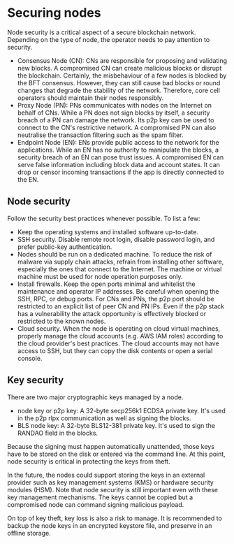 # Securing nodes

Node security is a critical aspect of a secure blockchain network. Depending on the type of node, the operator needs to pay attention to security.

- Consensus Node (CN): CNs are responsible for proposing and validating new blocks. A compromised CN can create malicious blocks or disrupt the blockchain. Certainly, the misbehaviour of a few nodes is blocked by the BFT consensus. However, they can still cause bad blocks or round changes that degrade the stability of the network. Therefore, core cell operators should maintain their nodes responsibly.
- Proxy Node (PN): PNs communicates with nodes on the Internet on behalf of CNs. While a PN does not sign blocks by itself, a security breach of a PN can damage the network. Its p2p key can be used to connect to the CN's restrictive network. A compromised PN can also neutralise the transaction filtering such as the spam filter.
- Endpoint Node (EN): ENs provide public access to the network for the applications. While an EN has no authority to manipulate the blocks, a security breach of an EN can pose trust issues. A compromised EN can serve false information including block data and account states. It can drop or censor incoming transactions if the app is directly connected to the EN.

## Node security

Follow the security best practices whenever possible. To list a few:

- Keep the operating systems and installed software up-to-date.
- SSH security. Disable remote root login, disable password login, and prefer public-key authentication.
- Nodes should be run on a dedicated machine. To reduce the risk of malware via supply chain attacks, refrain from installing other software, especially the ones that connect to the Internet. The machine or virtual machine must be used for node operation purposes only. 
- Install firewalls. Keep the open ports minimal and whitelist the maintenance and operator IP addresses. Be careful when opening the SSH, RPC, or debug ports. For CNs and PNs, the p2p port should be restricted to an explicit list of peer CN and PN IPs. Even if the p2p stack has a vulnerability the attack opportunity is effectively blocked or restricted to the known nodes.
- Cloud security. When the node is operating on cloud virtual machines, properly manage the cloud accounts (e.g. AWS IAM roles) according to the cloud provider's best practices. The cloud accounts may not have access to SSH, but they can copy the disk contents or open a serial console.

## Key security

There are two major cryptographic keys managed by a node.

- node key or p2p key: A 32-byte secp256k1 ECDSA private key. It's used in the p2p rlpx communication as well as signing the blocks.
- BLS node key: A 32-byte BLS12-381 private key. It's used to sign the RANDAO field in the blocks.

Because the signing must happen automatically unattended, those keys have to be stored on the disk or entered via the command line. At this point, node security is critical in protecting the keys from theft.

In the future, the nodes could support storing the keys in an external provider such as key management systems (KMS) or hardware security modules (HSM). Note that node security is still important even with these key management mechanisms. The keys cannot be copied but a compromised node can command signing malicious payload.

On top of key theft, key loss is also a risk to manage. It is recommended to backup the node keys in an encrypted keystore file, and preserve in an offline storage.

